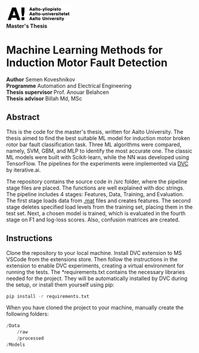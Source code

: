 ![](/Logo.png)<br>
**Master's Thesis**<br>

# Machine Learning Methods for Induction Motor Fault Detection

**Author** Semen Koveshnikov<br>
**Programme** Automation and Electrical Engineering<br>
**Thesis supervisor** Prof. Anouar Belahcen<br>
**Thesis advisor** Billah Md, MSc

## Abstract

This is the code for the master's thesis, written for Aalto University. The thesis aimed to find the best suitable ML model for induction motor broken rotor bar fault classification task. Three ML algorithms were compared, namely, SVM, GBM, and MLP to identify the most accurate one. The classic ML models were built with Scikit-learn, while the NN was developed using TensorFlow. The pipelines for the experiments were implemented via [DVC](https://dvc.org/) by iterative.ai.

The repository contains the source code in /src folder, where the pipeline stage files are placed. The functions are well explained with doc strings. The pipeline includes 4 stages: Features, Data, Training, and Evaluation. The first stage loads data from [.mat](https://ieee-dataport.org/open-access/experimental-database-detecting-and-diagnosing-rotor-broken-bar-three-phase-induction) files and creates features. The second stage deletes specified load levels from the training set, placing them in the test set. Next, a chosen model is trained, which is evaluated in the fourth stage on F1 and log-loss scores. Also, confusion matrices are created.

## Instructions

Clone the repository to your local machine. Install DVC extension to MS VSCode from the extensions store. Then follow the instructions in the extension to enable DVC experiments, creating a virtual environment for running the tests. The *requirements.txt contains the necessary libraries needed for the project. They will be automatically installed by DVC during the setup, or install them yourself using pip:

```cmd
pip install -r requirements.txt
```

When you have cloned the project to your machine, manually create the following folders:

```python
/Data
    /raw
    /processed
/Models
```

